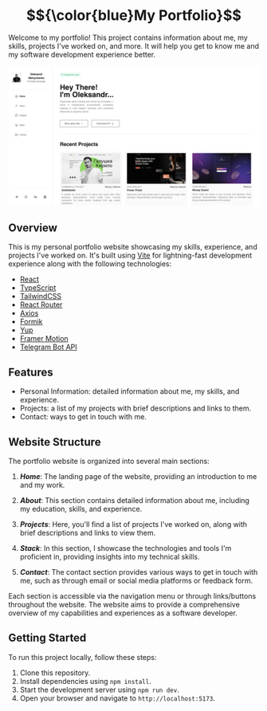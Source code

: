 # $${\color{blue}My Portfolio}$$

Welcome to my portfolio! This project contains information about me, my skills, projects I've worked on, and more. It will help you get to know me and my software development experience better.

![PORTFOLIO](./src/assets/images/ReadMeImage.png)

## Overview

This is my personal portfolio website showcasing my skills, experience, and projects I've worked on. It's built using [Vite](https://vitejs.dev/) for lightning-fast development experience along with the following technologies:

- [React](https://react.dev/)
- [TypeScript](https://www.typescriptlang.org/)
- [TailwindCSS](https://tailwindcss.com/)
- [React Router](https://reactrouter.com/en/main)
- [Axios](https://axios-http.com/)
- [Formik](https://formik.org/)
- [Yup](https://github.com/jquense/yup)
- [Framer Motion](https://www.framer.com/motion/)
- [Telegram Bot API](https://core.telegram.org/bots/api)

## Features

- Personal Information: detailed information about me, my skills, and experience.
- Projects: a list of my projects with brief descriptions and links to them.
- Contact: ways to get in touch with me.

## Website Structure

The portfolio website is organized into several main sections:

1. **_Home_**: The landing page of the website, providing an introduction to me and my work.

2. **_About_**: This section contains detailed information about me, including my education, skills, and experience.

3. **_Projects_**: Here, you'll find a list of projects I've worked on, along with brief descriptions and links to view them.

4. **_Stack_**: In this section, I showcase the technologies and tools I'm proficient in, providing insights into my technical skills.

5. **_Contact_**: The contact section provides various ways to get in touch with me, such as through email or social media platforms or feedback form.

Each section is accessible via the navigation menu or through links/buttons throughout the website. The website aims to provide a comprehensive overview of my capabilities and experiences as a software developer.

## Getting Started

To run this project locally, follow these steps:

1. Clone this repository.
2. Install dependencies using `npm install`.
3. Start the development server using `npm run dev`.
4. Open your browser and navigate to `http://localhost:5173`.
